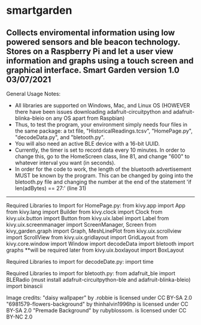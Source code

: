 # smartgarden
Collects enviromental information using low powered sensors and ble beacon technology. Stores on a Raspberry Pi and let a user view information and graphs using a touch screen and graphical interface.
Smart Garden version 1.0 03/07/2021
-----------------------------------------------------------------------------
General Usage Notes:
- All libraries are supported on Windows, Mac, and Linux OS (HOWEVER there have been issues downloading adafruit-circuitpython and adafruit-blinka-bleio on any OS apart from Raspbian)
- Thus, to test the program, your environment simply needs four files in the same package: a txt file, "HistoricalReadings.tcsv", "HomePage.py", "decodeData.py", and "bletooth.py". 
- You will also need an active BLE device with a 16-bit UUID.
- Currently, the timer is set to record data every 10 minutes. In order to change this, go to the HomeScreen class, line 81, and change "600" to 
whatever interval you want (in seconds).
- In order for the code to work, the length of the bluetooth advertisement MUST be known by the program. This can be changed by going into the
bletooth.py file and changing the number at the end of the statement 'if len(adBytes) == 27:' (line 31)
------------------------------------------------------------------------------
Required Libraries to Import for HomePage.py:
from kivy.app import App
from kivy.lang import Builder
from kivy.clock import Clock
from kivy.uix.button import Button
from kivy.uix.label import Label
from kivy.uix.screenmanager import ScreenManager, Screen
from kivy_garden.graph import Graph, MeshLinePlot
from kivy.uix.scrollview import ScrollView
from kivy.uix.gridlayout import GridLayout
from kivy.core.window import Window
import decodeData
import bletooth
import graphs **will be required later
from kivy.uix.boxlayout import BoxLayout

Required Libraries to import for decodeDate.py:
import time

Required Libraries to import for bletooth.py:
from adafruit_ble import BLERadio (must install adafruit-circuitpython-ble and adafruit-blinka-bleio)
import binascii


Image credits:
"daisy wallpaper" by .robbie is licensed under CC BY-SA 2.0
"6981579-flowers-background" by thinhalvin1996hp is licensed under CC BY-SA 2.0
"Premade Background" by rubyblossom. is licensed under CC BY-NC 2.0